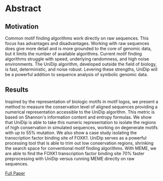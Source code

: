 # Abstract

## Motivation

Common motif finding algorithms work directly on raw sequences. This focus has advantages and disadvantages. Working with raw sequences does give more detail and is more grounded to the core of genomic data, but it limits the number of available algorithms. Current motif finding algorithms struggle with speed, underlying randomness, and high noise environments. The UniDip algorithm, developed outside the field of biology, is fast, deterministic, and noise robust. Levering these strengths, UniDip will be a powerful addition to sequence analysis of symbolic genomic data.

## Results

Inspired by the representation of biologic motifs in motif logos, we present a method to measure the conservation level of aligned sequences providing a numerical representation accessible to the UniDip algorithm. This metric is based on Shannon's information content and entropy formulas. We show that UniDip is able to take this numeric representation to isolate the regions of high conservation in simulated sequences, working on degenerate motifs with up to 55% mutation. We also show a case study isolating the transcription factor binding site of FOXK1. UniDip serves as a powerful processing tool that is able to trim out low conservation regions, shrinking the search space for conventional motif finding algorithms. With MEME, we are able to find the FOXK1 transcription factor binding site 70% faster preprocessing with UniDip versus running MEME directly on raw sequences.

[Full Paper](https://benjamindoran.github.io/motif-paper/)